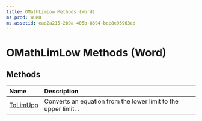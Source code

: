 ```yaml
---
title: OMathLimLow Methods (Word)
ms.prod: WORD
ms.assetid: ead2a215-2b9a-405b-8394-bdc8e93963ed
---
```



# OMathLimLow Methods (Word)

## Methods



|**Name**|**Description**|
|:-----|:-----|
|[ToLimUpp](omathlimlow-tolimupp-method-word.md)|Converts an equation from the lower limit to the upper limit. .|

